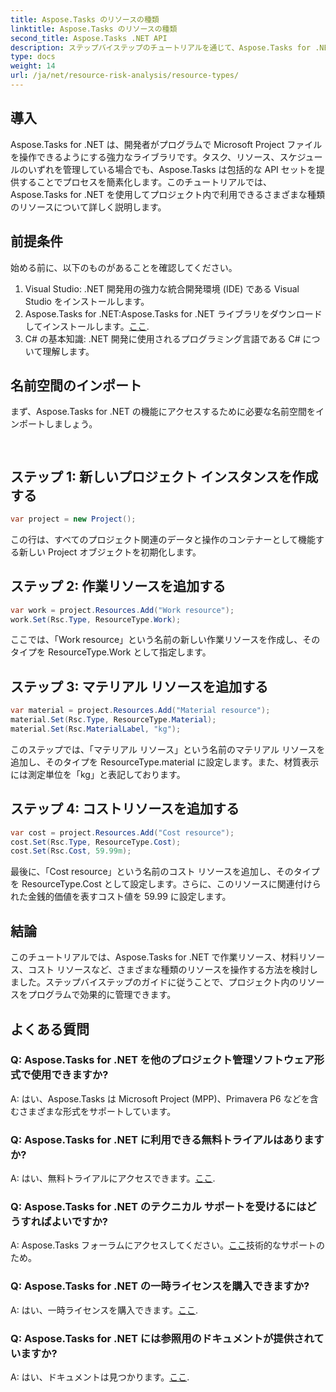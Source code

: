 ```yaml
---
title: Aspose.Tasks のリソースの種類
linktitle: Aspose.Tasks のリソースの種類
second_title: Aspose.Tasks .NET API
description: ステップバイステップのチュートリアルを通じて、Aspose.Tasks for .NET で作業リソース、材料リソース、コスト リソースなどのさまざまな種類のリソースを操作する方法を学びます。
type: docs
weight: 14
url: /ja/net/resource-risk-analysis/resource-types/
---
```

## 導入
Aspose.Tasks for .NET は、開発者がプログラムで Microsoft Project ファイルを操作できるようにする強力なライブラリです。タスク、リソース、スケジュールのいずれを管理している場合でも、Aspose.Tasks は包括的な API セットを提供することでプロセスを簡素化します。このチュートリアルでは、Aspose.Tasks for .NET を使用してプロジェクト内で利用できるさまざまな種類のリソースについて詳しく説明します。
## 前提条件
始める前に、以下のものがあることを確認してください。
1. Visual Studio: .NET 開発用の強力な統合開発環境 (IDE) である Visual Studio をインストールします。
2.  Aspose.Tasks for .NET:Aspose.Tasks for .NET ライブラリをダウンロードしてインストールします。[ここ](https://releases.aspose.com/tasks/net/).
3. C# の基本知識: .NET 開発に使用されるプログラミング言語である C# について理解します。

## 名前空間のインポート
まず、Aspose.Tasks for .NET の機能にアクセスするために必要な名前空間をインポートしましょう。
```csharp
    
```

## ステップ 1: 新しいプロジェクト インスタンスを作成する
```csharp
var project = new Project();
```
この行は、すべてのプロジェクト関連のデータと操作のコンテナーとして機能する新しい Project オブジェクトを初期化します。
## ステップ 2: 作業リソースを追加する
```csharp
var work = project.Resources.Add("Work resource");
work.Set(Rsc.Type, ResourceType.Work);
```
ここでは、「Work resource」という名前の新しい作業リソースを作成し、そのタイプを ResourceType.Work として指定します。
## ステップ 3: マテリアル リソースを追加する
```csharp
var material = project.Resources.Add("Material resource");
material.Set(Rsc.Type, ResourceType.Material);
material.Set(Rsc.MaterialLabel, "kg");
```
このステップでは、「マテリアル リソース」という名前のマテリアル リソースを追加し、そのタイプを ResourceType.material に設定します。また、材質表示には測定単位を「kg」と表記しております。
## ステップ 4: コストリソースを追加する
```csharp
var cost = project.Resources.Add("Cost resource");
cost.Set(Rsc.Type, ResourceType.Cost);
cost.Set(Rsc.Cost, 59.99m);
```
最後に、「Cost resource」という名前のコスト リソースを追加し、そのタイプを ResourceType.Cost として設定します。さらに、このリソースに関連付けられた金銭的価値を表すコスト値を 59.99 に設定します。

## 結論
このチュートリアルでは、Aspose.Tasks for .NET で作業リソース、材料リソース、コスト リソースなど、さまざまな種類のリソースを操作する方法を検討しました。ステップバイステップのガイドに従うことで、プロジェクト内のリソースをプログラムで効果的に管理できます。
## よくある質問
### Q: Aspose.Tasks for .NET を他のプロジェクト管理ソフトウェア形式で使用できますか?
A: はい、Aspose.Tasks は Microsoft Project (MPP)、Primavera P6 などを含むさまざまな形式をサポートしています。
### Q: Aspose.Tasks for .NET に利用できる無料トライアルはありますか?
 A: はい、無料トライアルにアクセスできます。[ここ](https://releases.aspose.com/).
### Q: Aspose.Tasks for .NET のテクニカル サポートを受けるにはどうすればよいですか?
 A: Aspose.Tasks フォーラムにアクセスしてください。[ここ](https://forum.aspose.com/c/tasks/15)技術的なサポートのため。
### Q: Aspose.Tasks for .NET の一時ライセンスを購入できますか?
 A: はい、一時ライセンスを購入できます。[ここ](https://purchase.aspose.com/temporary-license/).
### Q: Aspose.Tasks for .NET には参照用のドキュメントが提供されていますか?
 A: はい、ドキュメントは見つかります。[ここ](https://reference.aspose.com/tasks/net/).